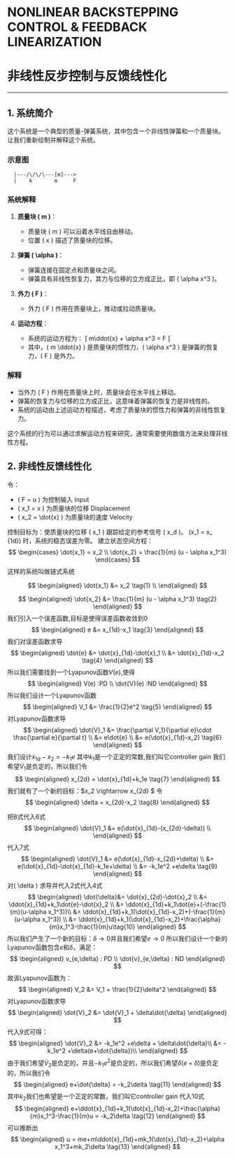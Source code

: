 # NONLINEAR BACKSTEPPING CONTROL & FEEDBACK LINEARIZATION
# 非线性反步控制与反馈线性化
---
## 1. 系统简介
这个系统是一个典型的质量-弹簧系统，其中包含一个非线性弹簧和一个质量块。让我们重新绘制并解释这个系统。

### 示意图
```
  |---/\/\/\---[m]--->
  |    k       m     F
```

### 系统解释

1. **质量块 \( m \)**：
   - 质量块 \( m \) 可以沿着水平线自由移动。
   - 位置 \( x \) 描述了质量块的位移。

2. **弹簧 \( \alpha \)**：
   - 弹簧连接在固定点和质量块之间。
   - 弹簧具有非线性恢复力，其力与位移的立方成正比，即 \( \alpha x^3 \)。

3. **外力 \( F \)**：
   - 外力 \( F \) 作用在质量块上，推动或拉动质量块。

4. **运动方程**：
   - 系统的运动方程为：
     \[
     m\ddot{x} + \alpha x^3 = F
     \]
   - 其中，\( m \ddot{x} \) 是质量块的惯性力，\( \alpha x^3 \) 是弹簧的恢复力，\( F \) 是外力。

### 解释
- 当外力 \( F \) 作用在质量块上时，质量块会在水平线上移动。
- 弹簧的恢复力与位移的立方成正比，这意味着弹簧的恢复力是非线性的。
- 系统的运动由上述运动方程描述，考虑了质量块的惯性力和弹簧的非线性恢复力。

这个系统的行为可以通过求解运动方程来研究，通常需要使用数值方法来处理非线性方程。

## 2. 非线性反馈线性化

令：
- \( F = u \) 为控制输入 Input
- \( x_1 = x \) 为质量块的位移 Displacement
- \( x_2 = \dot{x} \) 为质量块的速度 Velocity

控制目标为：使质量块的位移 \( x_1 \) 跟踪给定的参考信号 \( x_d \)。
\(x_1 = x_ {1d}\) 时，系统的稳态误差为零。
建立状态空间方程：
$$
\begin{cases}
\dot{x_1} = x_2 \\
\dot{x_2} = \frac{1}{m} (u - \alpha x_1^3)
\end{cases}
$$
这样的系统叫做链式系统

$$
\begin{aligned}
\dot{x_1} &= x_2 \tag{1} \\
\end{aligned}
$$

$$
\begin{aligned}
\dot{x_2} &= \frac{1}{m} (u - \alpha x_1^3) \tag{2}
\end{aligned}
$$
我们引入一个误差函数,目标是使得误差函数收敛到0
$$
\begin{aligned}
e &= x_{1d}-x_1   \tag{3}
\end{aligned}
$$
我们对误差函数求导
$$
\begin{aligned}
\dot{e} &= \dot{x}_{1d}-\dot{x}_1 \\
        &= \dot{x}_{1d}-x_2 \tag{4}
\end{aligned}
$$
所以我们需要找到一个Lyapunov函数$V(e)$,使得
$$
\begin{aligned}
V(e) :PD \\
\dot{V}(e) :ND
\end{aligned}
$$
所以我们设计一个Lyapunov函数
$$
\begin{aligned}
V_1 &= \frac{1}{2}e^2 \tag{5}
\end{aligned}
$$
对Lyapunov函数求导
$$
\begin{aligned}
\dot{V}_1 &= \frac{\partial V_1}{\partial e}\cdot \frac{\partial e}{\partial t} \\
          &= e\dot{e} \\
          &= e(\dot{x}_{1d}-x_2) \tag{6}
\end{aligned}
$$
我们设计$\dot{x}_{1d}-x_2 = -k_1e$
其中$k_1$是一个正定的常数,我们叫它controller gain
我们希望$\dot{V}_1$是负定的，所以我们令
$$
\begin{aligned}
x_{2d} = \dot{x}_{1d}+k_1e \tag{7}
\end{aligned}
$$
我们就有了一个新的目标：$x_2 \rightarrow x_{2d} $
令
$$
\begin{aligned}
\delta  = x_{2d}-x_2 \tag{8}
\end{aligned}
$$

把8式代入6式
$$
\begin{aligned}
\dot{V}_1 &= e(\dot{x}_{1d}-(x_{2d}-\delta)) \\
\end{aligned}
$$
代入7式
$$
\begin{aligned}
\dot{V}_1 &= e(\dot{x}_{1d}-x_{2d}+\delta) \\
          &= e(\dot{x}_{1d}-\dot{x}_{1d}-k_1e+\delta) \\
          &= -k_1e^2 +e\delta \tag{9}
\end{aligned}
$$
对\( \delta \) 求导并代入2式代入4式
$$
\begin{aligned}
\dot{\delta}&= \dot{x}_{2d}-\dot{x}_2 \\
            &= \ddot{x}_{1d}+k_1\dot{e}-\dot{x}_2 \\
            &= \ddot{x}_{1d}+k_1\dot{e}+(-\frac{1}{m}(u-\alpha x_1^3))\\
            &= \ddot{x}_{1d}+k_1(\dot{x}_{1d}-x_2)+(-\frac{1}{m}(u-\alpha x_1^3)) \\
            &= \ddot{x}_{1d}+k_1(\dot{x}_{1d}-x_2)+\frac{\alpha}{m}x_1^3-\frac{1}{m}u\tag{10}
\end{aligned}
$$
所以我们产生了一个新的目标：$\delta \rightarrow 0$并且我们希望$e \rightarrow 0$
所以我们设计一个新的Lyapunov函数包含$e$和$\delta$，满足：
$$
\begin{aligned}
v_{e,\delta} : PD \\
\dot{v}_{e,\delta} : ND
\end{aligned}
$$
故该Lyapunov函数为：
$$
\begin{aligned}
V_2 &= V_1 + \frac{1}{2}\delta^2 
\end{aligned}
$$
对Lyapunov函数求导
$$
\begin{aligned}
\dot{V}_2 &= \dot{V}_1 + \delta\dot{\delta} 
\end{aligned}
$$
代入9式可得：
$$
\begin{aligned}
\dot{V}_2 &= -k_1e^2 +e\delta + \delta\dot{\delta}\\
            &= -k_1e^2 +\delta(e+\dot{\delta})\\
\end{aligned}
$$
由于我们希望$\dot{V}_2$是负定的，并且$-k_1e^2$是负定的，所以我们希望$\delta(e+\dot{\delta})$是负定的，所以我们令
$$
\begin{aligned}
e+\dot{\delta} = -k_2\delta \tag{11}
\end{aligned}
$$
其中$k_2$我们也希望是一个正定的常数，我们叫它controller gain
代入10式
$$
\begin{aligned}
e+\ddot{x}_{1d}+k_1(\dot{x}_{1d}-x_2)+\frac{\alpha}{m}x_1^3-\frac{1}{m}u = -k_2\delta \tag{12}
\end{aligned}
$$
可以推断出
$$
\begin{aligned}
u = me+m\ddot{x}_{1d}+mk_1(\dot{x}_{1d}-x_2)+\alpha x_1^3+mk_2\delta \tag{13}
\end{aligned}
$$
